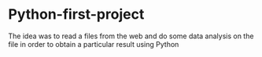 # Python-first-project
The idea was to read a files from the web and do some data analysis on the file in order to obtain a particular result using Python
